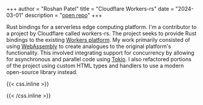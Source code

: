 +++
author = "Roshan Patel"
title = "Cloudflare Workers-rs"
date = "2024-03-01"
description = "[open repo](https://github.com/cloudflare/workers-rs)"
+++

Rust bindings for a serverless edge computing platform. <!--more-->I'm a contributor to a project by Cloudflare called workers-rs. The project seeks to provide Rust bindings to the existing [Workers platform](https://developers.cloudflare.com/workers/). My work primarily consisted of using [WebAssembly](https://webassembly.org/) to create analogues to the original platform's functionality. This involved integrating support for concurrency by allowing for asynchronous and parallel code using [Tokio](https://tokio.rs/). I also refactored portions of the project using custom HTML types and handlers to use a modern open-source library instead.

{{< css.inline >}}
<style>
.canon { background: white; width: 100%; height: auto; }
</style>
{{< /css.inline >}}